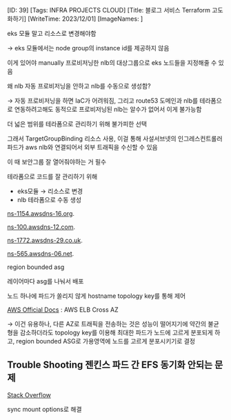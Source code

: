[ID: 39]
[Tags: INFRA PROJECTS CLOUD]
[Title: 블로그 서비스 Terraform 고도화하기]
[WriteTime: 2023/12/01]
[ImageNames: ]

eks 모듈 말고 리소스로 변경해야함

→ eks 모듈에서는 node group의 instance id를 제공하지 않음

이게 있어야 manually 프로비저닝한 nlb의 대상그룹으로 eks 노드들을 지정해줄 수 있음

왜 nlb 자동 프로비저닝을 안하고 nlb를 수동으로 생성함?

→ 자동 프로비저닝을 하면 IaC가 어려워짐, 그리고 route53 도메인과 nlb를 테라폼으로 연동하려고해도 동적으로 프로비저닝된 nlb는 알수가 없어서 이게 불가능함

더 넓은 범위를 테라폼으로 관리하기 위해 불가피한 선택

그래서 TargetGroupBinding 리소스 사용, 이걸 통해 사설서브넷의 인그레스컨트롤러 파드가 aws nlb와 연결되어서 외부 트래픽을 수신할 수 있음

이 때 보안그룹 잘 열어줘야하는 거 필수

테라폼으로 코드를 잘 관리하기 위해


- eks모듈 → 리소스로 변경
- nlb 테라폼으로 수동 생성

[ns-1154.awsdns-16.org](http://ns-1154.awsdns-16.org).

[ns-100.awsdns-12.com](http://ns-100.awsdns-12.com).

[ns-1772.awsdns-29.co.uk](http://ns-1772.awsdns-29.co.uk).

[ns-565.awsdns-06.net](http://ns-565.awsdns-06.net).

region bounded asg

레이어마다 asg를 나눠서 배포

노드 하나에 파드가 쏠리지 않게 hostname topology key를 통해 제어

[AWS Official Docs](https://docs.aws.amazon.com/ko_kr/elasticloadbalancing/latest/userguide/how-elastic-load-balancing-works.html#cross-zone-load-balancing) : AWS ELB Cross AZ

→ 이건 유용하나, 다른 AZ로 트래픽을 전송하는 것은 성능이 떨어지기에 약간의 불균형을 감소하더라도 topology key를 이용해 최대한 파드가 노드에 고르게 분포되게 하고, region bounded ASG로 가용영역에 노드를 고르게 분포시키기로 결정

## Trouble Shooting 젠킨스 파드 간 EFS 동기화 안되는 문제


[Stack Overflow](https://stackoverflow.com/collectives/ci-cd/beta/discussions/77554651/load-balanced-jenkins)

sync mount options로 해결
